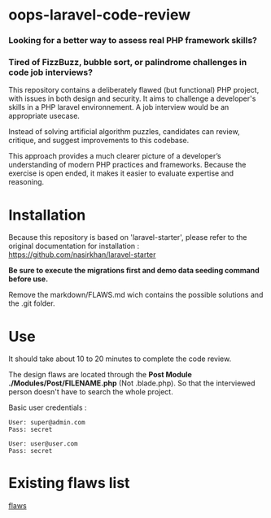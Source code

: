 # oops-laravel-code-review 

### Looking for a better way to assess real PHP framework skills?

### Tired of FizzBuzz, bubble sort, or palindrome challenges in code job interviews?

This repository contains a deliberately flawed (but functional) PHP project, with issues in both design and security.
It aims to challenge a developer's skills in a PHP laravel environnement. A job interview would be an appropriate usecase.

Instead of solving artificial algorithm puzzles, candidates can review, critique, and suggest improvements to this codebase.

This approach provides a much clearer picture of a developer’s understanding of modern PHP practices and frameworks.
Because the exercise is open ended, it makes it easier to evaluate expertise and reasoning.

# Installation

Because this repository is based on 'laravel-starter', please refer to the original documentation for installation : https://github.com/nasirkhan/laravel-starter

**Be sure to execute the migrations first and demo data seeding command before use.**

Remove the markdown/FLAWS.md wich contains the possible solutions and the .git folder.

# Use

It should take about 10 to 20 minutes to complete the code review.

The design flaws are located through the **Post Module ./Modules/Post/FILENAME.php** (Not .blade.php). So that the interviewed person doesn't have to search the whole project.

Basic user credentials :

```
User: super@admin.com
Pass: secret

User: user@user.com
Pass: secret
```

# Existing flaws list

[flaws](markdown/FLAWS.md)
